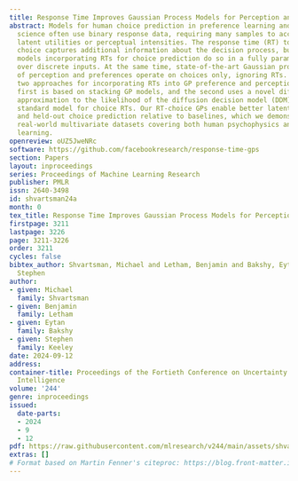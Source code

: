 ```yaml
---
title: Response Time Improves Gaussian Process Models for Perception and Preferences
abstract: Models for human choice prediction in preference learning and perception
  science often use binary response data, requiring many samples to accurately learn
  latent utilities or perceptual intensities. The response time (RT) to make each
  choice captures additional information about the decision process, but existing
  models incorporating RTs for choice prediction do so in a fully parametric way or
  over discrete inputs. At the same time, state-of-the-art Gaussian process (GP) models
  of perception and preferences operate on choices only, ignoring RTs. We propose
  two approaches for incorporating RTs into GP preference and perception models. The
  first is based on stacking GP models, and the second uses a novel differentiable
  approximation to the likelihood of the diffusion decision model (DDM), the de-facto
  standard model for choice RTs. Our RT-choice GPs enable better latent value estimation
  and held-out choice prediction relative to baselines, which we demonstrate on three
  real-world multivariate datasets covering both human psychophysics and preference
  learning.
openreview: oUZ5JweNRc
software: https://github.com/facebookresearch/response-time-gps
section: Papers
layout: inproceedings
series: Proceedings of Machine Learning Research
publisher: PMLR
issn: 2640-3498
id: shvartsman24a
month: 0
tex_title: Response Time Improves Gaussian Process Models for Perception and Preferences
firstpage: 3211
lastpage: 3226
page: 3211-3226
order: 3211
cycles: false
bibtex_author: Shvartsman, Michael and Letham, Benjamin and Bakshy, Eytan and Keeley,
  Stephen
author:
- given: Michael
  family: Shvartsman
- given: Benjamin
  family: Letham
- given: Eytan
  family: Bakshy
- given: Stephen
  family: Keeley
date: 2024-09-12
address:
container-title: Proceedings of the Fortieth Conference on Uncertainty in Artificial
  Intelligence
volume: '244'
genre: inproceedings
issued:
  date-parts:
  - 2024
  - 9
  - 12
pdf: https://raw.githubusercontent.com/mlresearch/v244/main/assets/shvartsman24a/shvartsman24a.pdf
extras: []
# Format based on Martin Fenner's citeproc: https://blog.front-matter.io/posts/citeproc-yaml-for-bibliographies/
---
```

